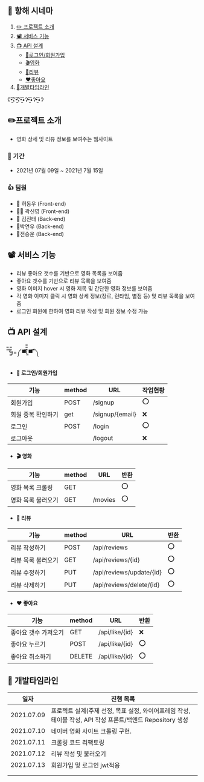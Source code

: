 ## 🎥 항해 시네마


1. [✏️ 프로젝트 소개 ](#-프로젝트-소개)
2. [📽 서비스 기능](#-서비스-기능)
3. [ 📺 API 설계](#-API-설계)
    - [💾로그인/회원가입](#-로그인/회원가입)
    - [🎬영화](#-영화)
    - [📃리뷰](#-리뷰)
    - [❤️좋아요](#-좋아요)
4. [🦁개발타임라인](#-개발타임라인)

ʕ•̫͡ʕ•̫͡ʕ•̫͡•ʔ•̫͡•ʔ•̫͡•ʔ

## ✏️프로젝트 소개

- 영화 상세 및 리뷰 정보를 보여주는 웹사이트

### 📆 기간

- 2021년 07월 09일 ~ 2021년 7월 15일

### 👍 팀원

- 🐔 허동우	(Front-end)
- 🐸🦔 곽신영	(Front-end)
- 🐏 김진태	(Back-end)
- 🐬박연우	(Back-end)
- 🦨전승운  (Back-end)


##  📽 서비스 기능

- 리뷰 좋아요 갯수를 기반으로 영화 목록을 보여줌
- 좋아요 갯수를 기반으로 리뷰 목록을 보여줌
- 영화 이미지 hover 시 영화 제목 및 간단한 영화 정보를 보여줌
- 각 영화 이미지 클릭 시 영화 상세 정보(장르, 런타임, 별점 등) 및 리뷰 목록을 보여줌
- 로그인 회원에 한하여 영화 리뷰 작성 및 회원 정보 수정 가능



## 📺 API 설계

̿̿ ̿’̿’̵͇̿̿з=༼ ▀̿̿Ĺ̯̿̿▀̿ ̿ ༽



* #### 💾 로그인/회원가입

| 기능               | method | URL               | 작업현황 |
| ------------------ | ------ | ----------------- | -------- |
| 회원가입           | POST   | /signup            | ⭕        |
| 회원 중복 확인하기 | get    | /signup/{email}      | ❌        |
| 로그인             | POST   | /login             | ⭕        |
| 로그아웃           |        | /logout             | ❌        |

* #### 🎬 영화

| 기능               | method | URL     | 반환 |
| ------------------ | ------ | ------- | ---- |
| 영화 목록 크롤링   | GET    |         | ⭕   |
| 영화 목록 불러오기 | GET    | /movies | ⭕    |

* #### 📃 리뷰

| 기능               | method | URL                      | 반환 |
| ------------------ | ------ | ------------------------ | ---- |
| 리뷰 작성하기      | POST   | /api/reviews             | ⭕    |
| 리뷰 목록 불러오기 | GET    | /api/reviews/{id}        | ⭕    |
| 리뷰 수정하기      | PUT    | /api/reviews/update/{id} | ⭕    |
| 리뷰 삭제하기      | PUT    | /api/reviews/delete/{id} | ⭕    |

* #### ❤️ 좋아요

| 기능                 | method | URL            | 반환 |
| -------------------- | ------ | -------------- | ---- |
| 좋아요 갯수 가져오기 | GET    | /api/like/{id} | ❌    |
| 좋아요 누르기        | POST   | /api/like/{id} | ⭕    |
| 좋아요 취소하기      | DELETE | /api/like/{id} | ⭕    |



## 🦁 개발타임라인

| 일자       | 진행 목록                                                    |
| ---------- | ------------------------------------------------------------ |
| 2021.07.09 | 프로젝트 설계(주제 선정, 목표 설정, 와이어프레임 작성, 테이블 작성, API 작성 프론트/백엔드 Repository 생성 |
| 2021.07.10 | 네이버 영화 사이트 크롤링 구현.                                   |
| 2021.07.11 | 크롤링 코드 리팩토링                                            |
| 2021.07.12 | 리뷰 작성 및 불러오기                                           |
| 2021.07.13 | 회원가입 및 로그인 jwt적용                                       |
|            |                                                              |
|            |                                                              |
